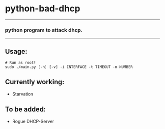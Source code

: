 # python-bad-dhcp
---
### python program to attack dhcp.
---
## Usage:
```
# Run as root!
sudo ./main.py [-h] [-v] -i INTERFACE -t TIMEOUT -n NUMBER
```
## Currently working: 
- Starvation
## To be added: 
- Rogue DHCP-Server